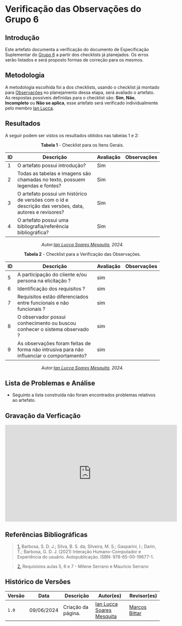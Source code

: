 # Verificação das Observações do Grupo 6

## Introdução

Este artefato documenta a verificação do documento de Especificação Suplementar do [Grupo 6](https://requisitos-de-software.github.io/2024.1-Firefox/) a partir dos checklists já planejados. Os erros serão listados e será proposto formas de correção para os mesmos.


## Metodologia

A metodologia escolhida foi a dos checklists, usando o checklist já montado para [Observações](docs/Verificacao/entrega2/planejamento_entr_2.m) no planejamento dessa etapa, será avaliado o artefato. As respostas possíveis definidas para o checklist são:
**Sim**, **Não**, **Incompleto** ou **Não se aplica**, esse artefato será verificado individualmente pelo membro  [Ian Lucca](https://github.com/IanLucca12).



## Resultados

A seguir podem ser vistos os resultados obtidos nas tabelas 1 e 2: 

<center>

**Tabela 1** - Checklist para os Itens Gerais.

| ID  | Descrição                                                                                              | Avaliação | Observações |
| --- | ------------------------------------------------------------------------------------------------------ | --------- | ----------- |
| 1   | O artefato possui introdução?                                                                          |   Sim        |             |
| 2   | Todas as tabelas e imagens são chamadas no texto, possuem legendas e fontes?                                      |  Sim         |             |
| 3   | O artefato possui um histórico de versões com o id e descrição das versões, data, autores e revisores? |   Sim        |             |
| 4   |     O artefato possui uma bibliografia/referência bibliográfica?                            |   Sim        |             |

_Autor:[Ian Lucca Soares Mesquita](https://github.com/IanLucca12), 2024._


</center>

<center>

**Tabela 2** - Checklist para a Verificação das Observações.

| ID  | Descrição                                                                                         | Avaliação | Observações |
| --- | ------------------------------------------------------------------------------------------------- | --------- | ----------- |
| 5 |         A participação do cliente e/ou persona na elicitação ?                                          |   sim        |          |            |
| 6 |           Identificação dos requisitos ?                                             |       sim    |          |            |
| 7 |              Requisitos estão diferenciados entre funcionais e não funcionais ?                                      | sim          |          |            |
| 8 |              O observador possui conhecimento ou buscou conhecer o sistema observado ?                                    | sim          |          |            |
| 9 |              As observações foram feitas de forma não intrusiva para não influenciar o comportamento?                               |sim|          |            |


_Autor:[Ian Lucca Soares Mesquita](https://github.com/IanLucca12), 2024._

</center>


## Lista de Problemas e Análise 

- Seguinto a lista construída não foram encontrados problemas relativos ao artefato.


## Gravação da Verficação 
<iframe width="560" height="315" src="https://www.youtube.com/embed/TABgjCmP9Tc?si=SB57KwpYemrg8cm6" title="YouTube video player" frameborder="0" allow="accelerometer; autoplay; clipboard-write; encrypted-media; gyroscope; picture-in-picture; web-share" referrerpolicy="strict-origin-when-cross-origin" allowfullscreen></iframe>

## Referências Bibliográficas

> <a id="FTF1Ref" href="#FTF1">1.</a>  Barbosa, S. D. J.; Silva, B. S. da; Silveira, M. S.; Gasparini, I.; Darin, T.; Barbosa, G. D. J. (2021)
Interação Humano-Computador e Experiência do usuário. Autopublicação. ISBN: 978-65-00-19677-1.

> <a id="FTF2Ref" href="#FTF2">2.</a> Requisistos aulas 5, 6 e 7 - Milene Serrano e Maurício Serrano


## Histórico de Versões

| Versão | Data       | Descrição                                   | Autor(es)                                        | Revisor(es)                                      |
| ------ | ---------- | ------------------------------------------- | ------------------------------------------------ | ------------------------------------------------ |
| `1.0`  | 09/06/2024 | Criação da página.                          | [Ian Lucca Soares Mesquita](https://github.com/IanLucca12) | [Marcos Bittar](https://github.com/Bittarx) |
